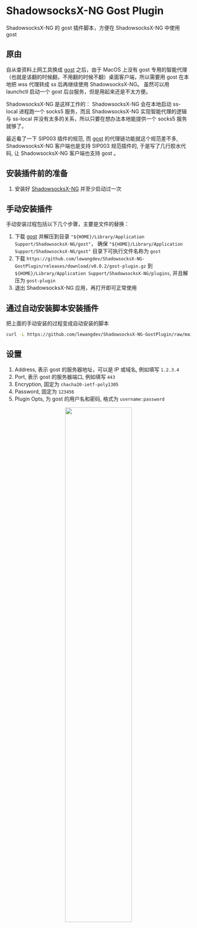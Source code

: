 # ShadowsocksX-NG Gost Plugin

ShadowsocksX-NG 的 gost 插件脚本，方便在 ShadowsocksX-NG 中使用 gost

## 原由

自从查资料上网工具换成 [gost](https://github.com/ginuerzh/gost) 之后，由于 MacOS 上没有 gost 专用的智能代理（也就是该翻的时候翻，不用翻的时候不翻）桌面客户端，所以需要用 gost 在本地把 wss 代理转成 ss 后再继续使用 ShadowsocksX-NG。 虽然可以用 launchctl 启动一个 gost 后台服务，但是用起来还是不太方便。

ShadowsocksX-NG 是这样工作的： ShadowsocksX-NG 会在本地启动 ss-local 进程跑一个 socks5 服务，而且 ShadowsocksX-NG 实现智能代理的逻辑与 ss-local 并没有太多的关系，所以只要在想办法本地能提供一个 socks5 服务就够了。

最近看了一下 SIP003 插件的规范, 而 [gost](https://github.com/ginuerzh/gost) 的代理链功能就这个规范差不多, ShadowsocksX-NG 客户端也是支持 SIP003 规范插件的, 于是写了几行胶水代码, 让 ShadowsocksX-NG 客户端也支持 gost 。

## 安装插件前的准备

1. 安装好 [ShadowsocksX-NG](https://github.com/shadowsocks/ShadowsocksX-NG/releases/download/v1.10.1/ShadowsocksX-NG.dmg) 并至少启动过一次

## 手动安装插件

手动安装过程包括以下几个步骤，主要是文件的替换：

1. 下载 [gost](https://github.com/ginuerzh/gost/releases/download/v2.11.1/gost-darwin-amd64-2.11.1.gz) 并解压到目录 `"${HOME}/Library/Application Support/ShadowsocksX-NG/gost"`， 确保 `"${HOME}/Library/Application Support/ShadowsocksX-NG/gost"` 目录下可执行文件名称为 `gost`
2. 下载 `https://github.com/lewangdev/ShadowsocksX-NG-GostPlugin/releases/download/v0.0.2/gost-plugin.gz` 到 `${HOME}/Library/Application Support/ShadowsocksX-NG/plugins`, 并且解压为 `gost-plugin`
3. 退出 ShadowsocksX-NG 应用，再打开即可正常使用

## 通过自动安装脚本安装插件

把上面的手动安装的过程变成自动安装的脚本

```bash
curl -L https://github.com/lewangdev/ShadowsocksX-NG-GostPlugin/raw/main/gost-plugin-installer | bash
```

## 设置

1. Address, 表示 gost 的服务器地址，可以是 IP 或域名, 例如填写 `1.2.3.4`
2. Port, 表示 gost 的服务器端口, 例如填写 `443`
3. Encryption, 固定为 `chacha20-ietf-poly1305`
4. Password, 固定为 `123456`
5. Plugin Opts, 为 gost 的用户名和密码, 格式为 `username:password`

<div align="center">
  <img width="60%" src="https://user-images.githubusercontent.com/1455685/227181149-46f1ffbd-e3be-4b8d-a25b-de500f99ca85.png">
</div>
